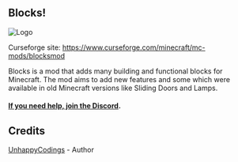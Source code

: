 ## Blocks!

![Logo](https://www.bisecthosting.com/images/CF/Blocks/BH_B_Logo2.png "Logo")

Curseforge site: https://www.curseforge.com/minecraft/mc-mods/blocksmod

Blocks is a mod that adds many building and functional blocks for Minecraft. 
The mod aims to add new features and some which were available in old Minecraft versions like Sliding Doors and Lamps.

#### [If you need help, join the Discord](https://discord.srendi.de/ "Join the discord").

## Credits

[UnhappyCodings](https://github.com/UnhappyCodings) - Author
